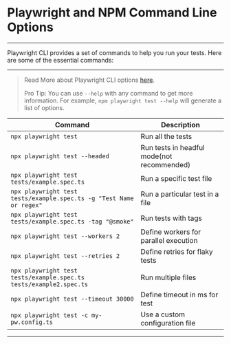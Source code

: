 # Playwright and NPM Command Line Options

***

Playwright CLI provides a set of commands to help you run your tests. Here are some of the essential commands:

***
> Read More about Playwright CLI options [here](https://playwright.dev/docs/test-cli).
>
> Pro Tip: You can use `--help` with any command to get more information. For example, `npm playwright test --help` will
> generate a list of options.

| Command                                                             | Description                                |
|---------------------------------------------------------------------|--------------------------------------------|
| `npx playwright test`                                               | Run all the tests                          |
| `npx playwright test --headed`                                      | Run tests in headful mode(not recommended) |
| `npx playwright test tests/example.spec.ts`                         | Run a specific test file                   |
| `npx playwright test tests/example.spec.ts -g "Test Name or regex"` | Run a particular test in a file            |
| `npx playwright test tests/example.spec.ts -tag "@smoke"`           | Run tests with tags                        |
| `npx playwright test --workers 2`                                   | Define workers for parallel execution      |
| `npx playwright test --retries 2`                                   | Define retries for flaky tests             |
| `npx playwright test tests/example.spec.ts tests/example2.spec.ts`  | Run multiple files                         |
| `npx playwright test --timeout 30000`                               | Define timeout in ms for test              |
| `npx playwright test -c my-pw.config.ts`                            | Use a custom configuration file            |

***
